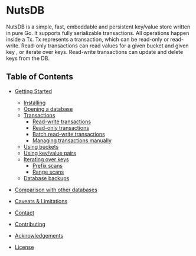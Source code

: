 # NutsDB
NutsDB is a simple, fast, embeddable and persistent key/value store
written in pure Go. It supports fully serializable transactions. All operations happen inside a Tx. Tx represents a transaction, which can be read-only or read-write. Read-only transactions can read values for a
given bucket and given key , or iterate over keys. Read-write transactions can update and delete keys from the DB.


## Table of Contents

- [Getting Started](#getting-started)
  - [Installing](#installing)
  - [Opening a database](#opening-a-database)
  - [Transactions](#transactions)
    - [Read-write transactions](#read-write-transactions)
    - [Read-only transactions](#read-only-transactions)
    - [Batch read-write transactions](#batch-read-write-transactions)
    - [Managing transactions manually](#managing-transactions-manually)
  - [Using buckets](#using-buckets)
  - [Using key/value pairs](#using-keyvalue-pairs)
  - [Iterating over keys](#iterating-over-keys)
    - [Prefix scans](#prefix-scans)
    - [Range scans](#range-scans)
  - [Database backups](#database-backups)
- [Comparison with other databases](#comparison-with-other-databases)

- [Caveats & Limitations](#caveats--limitations)

- [Contact](#contact)

- [Contributing](#contributing)

- [Acknowledgements](#acknowledgements)

- [License](#license)
